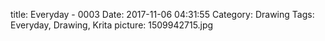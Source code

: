 title: Everyday - 0003
Date: 2017-11-06 04:31:55
Category: Drawing
Tags: Everyday, Drawing, Krita
picture: 1509942715.jpg
